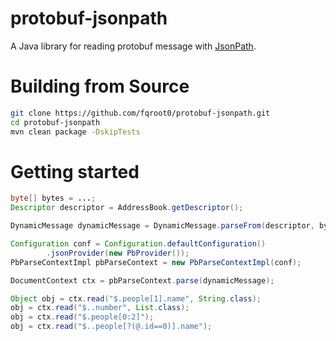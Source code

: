 # protobuf-jsonpath
A Java library for reading protobuf message with [JsonPath](https://github.com/json-path/JsonPath).

# Building from Source
```bash
git clone https://github.com/fqroot0/protobuf-jsonpath.git
cd protobuf-jsonpath
mvn clean package -DskipTests
```

# Getting started
```java
byte[] bytes = ...;
Descriptor descriptor = AddressBook.getDescriptor();

DynamicMessage dynamicMessage = DynamicMessage.parseFrom(descriptor, bytes);

Configuration conf = Configuration.defaultConfiguration()
        .jsonProvider(new PbProvider());
PbParseContextImpl pbParseContext = new PbParseContextImpl(conf);

DocumentContext ctx = pbParseContext.parse(dynamicMessage);

Object obj = ctx.read("$.people[1].name", String.class);
obj = ctx.read("$..number", List.class);
obj = ctx.read("$.people[0:2]");
obj = ctx.read("$..people[?(@.id==0)].name");
```
